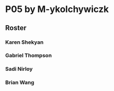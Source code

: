 # P05 by M-ykolchywiczk
## Roster
### Karen Shekyan
### Gabriel Thompson 
### Sadi Nirloy
### Brian Wang
